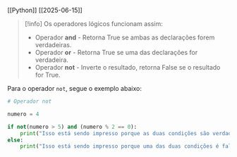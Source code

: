 [[Python]]
[[2025-06-15]]

> [!info]
> Os operadores lógicos funcionam assim:
> 
> - Operador **and** - Retorna True se ambas as declarações forem verdadeiras.
> - Operador **or** - Retorna True se uma das declarações for verdadeira.
> - Operador **not** - Inverte o resultado, retorna False se o resultado for True.

Para o operador `not`, segue o exemplo abaixo:
```python
# Operador not

numero = 4

if not(numero > 5) and (numero % 2 == 0):
    print("Isso está sendo impresso porque as duas condições são verdadeiras!")
else:
    print("Isso está sendo impresso porque uma das duas condições é falsa!")
```

